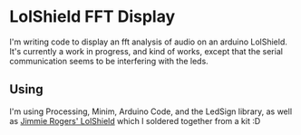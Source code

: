 # LolShield FFT Display

I'm writing code to display an fft analysis of audio on an arduino LolShield. It's currently a work in progress, and kind of works, except that the serial communication seems to be interfering with the leds.

## Using

I'm using Processing, Minim, Arduino Code, and the LedSign library, as well as [Jimmie Rogers' LolShield](http://jimmieprodgers.com/kits/lolshield/) which I soldered together from a kit :D
